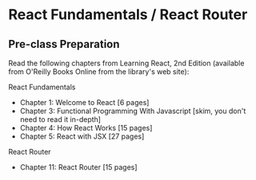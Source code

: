# React Fundamentals / React Router

## Pre-class Preparation

Read the following chapters from Learning React, 2nd Edition (available from O'Reilly Books Online from the library's web site):

React Fundamentals
- Chapter 1: Welcome to React [6 pages]
- Chapter 3: Functional Programming With Javascript [skim, you don't need to read it in-depth]
- Chapter 4: How React Works [15 pages]
- Chapter 5: React with JSX [27 pages]

React Router
- Chapter 11: React Router [15 pages]